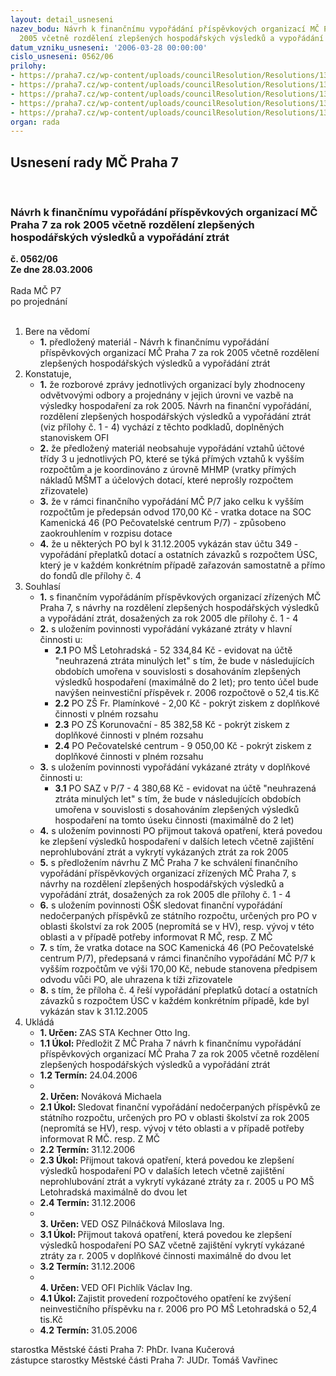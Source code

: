 ```yaml
---
layout: detail_usneseni
nazev_bodu: Návrh k finančnímu vypořádání příspěvkových organizací MČ Praha 7 za rok
  2005 včetně rozdělení zlepšených hospodářských výsledků a vypořádání ztrát
datum_vzniku_usneseni: '2006-03-28 00:00:00'
cislo_usneseni: 0562/06
prilohy:
- https://praha7.cz/wp-content/uploads/councilResolution/Resolutions/13126/17-hvpo05a.xls
- https://praha7.cz/wp-content/uploads/councilResolution/Resolutions/13126/17-hvpo05b.xls
- https://praha7.cz/wp-content/uploads/councilResolution/Resolutions/13126/17-hvpo05c.xls
- https://praha7.cz/wp-content/uploads/councilResolution/Resolutions/13126/17-hvpo05d.xls
- https://praha7.cz/wp-content/uploads/councilResolution/Resolutions/13126/17-hvp04q05za.doc
organ: rada
---
```

<div id="ucUsn_pList" class="usn">
	<span><h2>Usnesení rady MČ Praha 7 </h2>
<br></span><div class="standBody">
<span><h3>Návrh k finančnímu vypořádání příspěvkových organizací MČ Praha 7 za rok 2005 včetně rozdělení zlepšených hospodářských výsledků a vypořádání ztrát</h3></span><div class="center">
		<strong>č. 0562/06</strong><br>
	</div>
<div class="center">
		<strong>Ze dne 28.03.2006</strong><br><br>
	</div>Rada MČ P7<br> po projednání<br><br><ol>
<li>Bere na vědomí<ul><li>
<strong>1.</strong> předložený materiál - Návrh k finančnímu vypořádání příspěvkových organizací MČ Praha 7 za rok 2005 včetně rozdělení zlepšených hospodářských výsledků a vypořádání ztrát</li></ul>
</li>
<li>Konstatuje,<ul>
<li>
<strong>1.</strong> že rozborové zprávy jednotlivých organizací byly zhodnoceny odvětvovými odbory a projednány v jejich úrovni ve vazbě na výsledky hospodaření za rok 2005. Návrh na finanční vypořádání, rozdělení zlepšených hospodářských výsledků a vypořádání ztrát (viz přílohy č. 1 - 4) vychází z těchto podkladů, doplněných stanoviskem OFI</li>
<li>
<strong>2.</strong> že předložený materiál neobsahuje vypořádání vztahů účtové třídy 3 u jednotlivých PO,  které se týká přímých vztahů k vyšším rozpočtům a je koordinováno z úrovně MHMP (vratky přímých nákladů MŠMT a účelových dotací, které neprošly rozpočtem zřizovatele)</li>
<li>
<strong>3.</strong> že v rámci finančního vypořádání MČ P/7 jako celku k vyšším rozpočtům je předepsán odvod 170,00 Kč - vratka dotace na SOC Kamenická 46 (PO Pečovatelské centrum P/7) - způsobeno zaokrouhlením v rozpisu dotace</li>
<li>
<strong>4.</strong> že u některých PO byl k 31.12.2005 vykázán stav účtu 349 - vypořádání přeplatků dotací a ostatních závazků s rozpočtem ÚSC, který je v každém konkrétním případě zařazován samostatně a přímo do fondů dle přílohy č. 4 </li>
</ul>
</li>
<li>Souhlasí<ul>
<li>
<strong>1.</strong> s finančním vypořádáním příspěvkových organizací zřízených MČ Praha 7, s návrhy na rozdělení zlepšených hospodářských výsledků a vypořádání ztrát, dosažených za rok 2005 dle přílohy č. 1 - 4   </li>
<li>
<strong>2.</strong> s uložením povinnosti vypořádání vykázané ztráty v hlavní činnosti u:<ul>
<li>
<strong>2.1</strong> PO MŠ Letohradská - 52 334,84 Kč - evidovat na účtě "neuhrazená ztráta minulých let" s tím, že bude v následujících obdobích umořena v souvislosti s dosahováním zlepšených výsledků hospodaření (maximálně do 2 let); pro tento účel bude navýšen neinvestiční příspěvek r. 2006 rozpočtově o 52,4 tis.Kč</li>
<li>
<strong>2.2</strong> PO ZŠ Fr. Plamínkové - 2,00 Kč - pokrýt ziskem z doplňkové činnosti v plném rozsahu</li>
<li>
<strong>2.3</strong> PO ZŠ Korunovační - 85 382,58 Kč - pokrýt ziskem z doplňkové činnosti v plném rozsahu</li>
<li>
<strong>2.4</strong> PO Pečovatelské centrum - 9 050,00 Kč - pokrýt ziskem z doplňkové činnosti v plném rozsahu</li>
</ul>
</li>
<li>
<strong>3.</strong> s uložením povinnosti vypořádání vykázané ztráty v doplňkové činnosti u:<ul><li>
<strong>3.1</strong> PO SAZ v P/7 - 4 380,68 Kč - evidovat na účtě "neuhrazená ztráta minulých let" s tím, že bude v následujících obdobích umořena v souvislosti s dosahováním zlepšených výsledků hospodaření na tomto úseku činnosti (maximálně do 2 let)</li></ul>
</li>
<li>
<strong>4.</strong> s uložením povinnosti PO přijmout taková opatření, která povedou ke zlepšení výsledků hospodaření v dalších letech včetně zajištění neprohlubování ztrát a vykrytí vykázaných ztrát za rok 2005      </li>
<li>
<strong>5.</strong> s předložením návrhu Z MČ Praha 7 ke schválení finančního vypořádání příspěvkových organizací zřízených MČ Praha 7, s návrhy na rozdělení zlepšených hospodářských výsledků a vypořádání ztrát, dosažených za rok 2005 dle přílohy č. 1 - 4 </li>
<li>
<strong>6.</strong> s uložením povinnosti OŠK sledovat finanční vypořádání nedočerpaných příspěvků ze státního rozpočtu, určených pro PO v oblasti školství za rok 2005 (nepromítá se v HV), resp. vývoj v této oblasti a v případě potřeby informovat R MČ, resp. Z MČ</li>
<li>
<strong>7.</strong> s tím, že vratka dotace na SOC Kamenická 46 (PO Pečovatelské centrum P/7), předepsaná  v rámci finančního vypořádání MČ P/7 k vyšším rozpočtům ve výši 170,00 Kč, nebude stanovena předpisem odvodu vůči PO, ale uhrazena k tíži zřizovatele</li>
<li>
<strong>8.</strong> s tím, že příloha č. 4 řeší vypořádání přeplatků dotací a ostatních závazků s rozpočtem ÚSC v každém konkrétním případě, kde byl vykázán stav k 31.12.2005</li>
</ul>
</li>
<li>Ukládá<ul>
<li>
<strong>1. Určen: </strong>ZAS STA Kechner Otto Ing.</li>
<li>
<strong>1.1 Úkol: </strong>Předložit Z MČ Praha 7  návrh k finančnímu vypořádání příspěvkových organizací MČ Praha 7 za rok 2005 včetně rozdělení zlepšených hospodářských výsledků a vypořádání ztrát</li>
<li>
<strong>1.2 Termín: </strong>24.04.2006</li>
<li>
<strong><br>2. Určen: </strong>Nováková Michaela</li>
<li>
<strong>2.1 Úkol: </strong>Sledovat finanční vypořádání nedočerpaných příspěvků ze státního rozpočtu, určených pro PO v oblasti školství za rok 2005 (nepromítá se HV), resp. vývoj v této oblasti a v případě potřeby informovat R MČ. resp. Z MČ</li>
<li>
<strong>2.2 Termín: </strong>31.12.2006</li>
<li>
<strong>2.3 Úkol: </strong>Přijmout taková opatření, která povedou ke zlepšení výsledků hospodaření PO v dalaších letech včetně zajištění neprohlubování ztrát a vykrytí vykázané ztráty za r. 2005 u PO MŠ Letohradská maximálně do dvou let</li>
<li>
<strong>2.4 Termín: </strong>31.12.2006</li>
<li>
<strong><br>3. Určen: </strong>VED OSZ Pilnáčková Miloslava Ing.</li>
<li>
<strong>3.1 Úkol: </strong>Přijmout taková opatření, která povedou ke zlepšení výsledků hospodaření PO SAZ  včetně zajištění vykrytí vykázané ztráty za r. 2005 v doplňkové činnosti maximálně do dvou let   </li>
<li>
<strong>3.2 Termín: </strong>31.12.2006</li>
<li>
<strong><br>4. Určen: </strong>VED OFI Pichlík Václav Ing.</li>
<li>
<strong>4.1 Úkol: </strong>Zajistit provedení rozpočtového opatření ke zvýšení neinvestičního příspěvku na r. 2006 pro PO MŠ Letohradská o 52,4 tis.Kč</li>
<li>
<strong>4.2 Termín: </strong>31.05.2006</li>
</ul>
</li>
</ol>starostka Městské části Praha 7: PhDr. Ivana Kučerová<br>zástupce starostky Městské části Praha 7: JUDr. Tomáš Vavřinec 
</div>
</div>